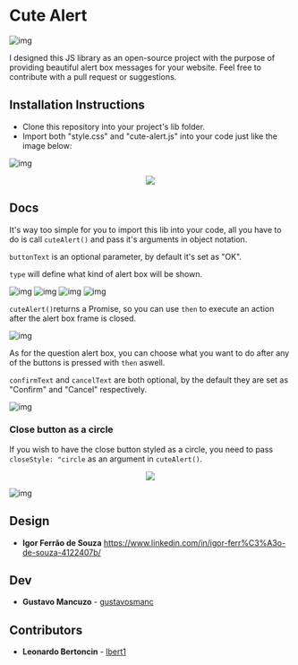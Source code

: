 # Cute Alert

![img](https://i.imgur.com/fuKb4lG.png)

I designed this JS library as an open-source project with the purpose of providing beautiful alert box messages for your website. Feel free to contribute with a pull request or suggestions.


## Installation Instructions

- Clone this repository into your project's lib folder.
- Import both "style.css" and "cute-alert.js" into your code just like the image below:

![img](https://i.imgur.com/GuK5Uov.png)
<p align="center">
  <img src="https://giphy.com/embed/fwnMNrkWLs1TrxK6ab" />
</p>

## Docs

It's way too simple for you to import this lib into your code, all you have to do is call ```cuteAlert()``` and pass it's arguments in object notation.

```buttonText``` is an optional parameter, by default it's set as "OK".

```type``` will define what kind of alert box will be shown.

![img](https://i.imgur.com/BHqM7Mm.png)
![img](https://i.imgur.com/mLAfKh7.png)
![img](https://i.imgur.com/6012avM.png)
![img](https://i.imgur.com/E9BUQeV.png)

```cuteAlert()```returns a Promise, so you can use ```then``` to execute an action after the alert box frame is closed.

![img](https://i.imgur.com/i4OZ7NV.png)

As for the question alert box, you can choose what you want to do after any of the buttons is pressed with ```then``` aswell.

```confirmText``` and ```cancelText``` are both optional, by the default they are set as "Confirm" and "Cancel" respectively.

![img](https://i.imgur.com/VFoRvKR.png)

### Close button as a circle

If you wish to have the close button styled as a circle, you need to pass ```closeStyle: "circle``` as an argument in ```cuteAlert()```.

<p align="center">
  <img src="https://i.imgur.com/Ak2JidL.png" />
</p>

![img](https://i.imgur.com/QPYnAyg.png)

## Design

- **Igor Ferrão de Souza** https://www.linkedin.com/in/igor-ferr%C3%A3o-de-souza-4122407b/


## Dev

- **Gustavo Mancuzo** - [gustavosmanc](https://github.com/gustavosmanc)


## Contributors

- **Leonardo Bertoncin** - [lbert1](https://github.com/lbert1)
